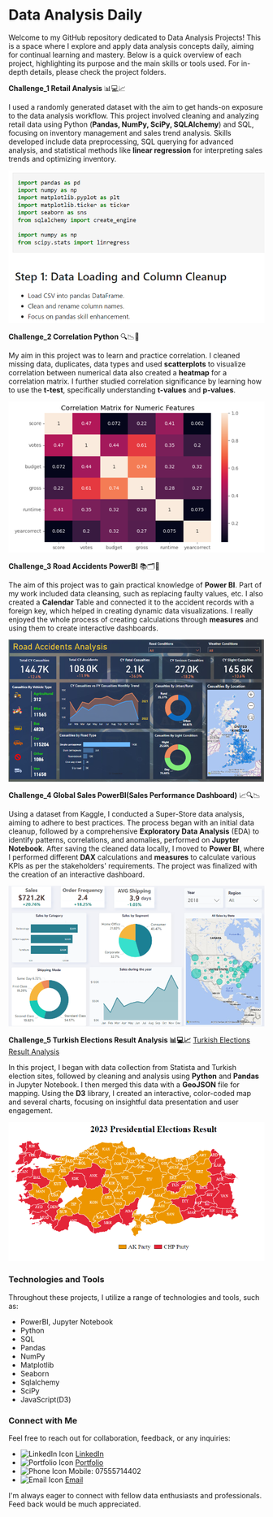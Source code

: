 # Data Analysis Daily 

Welcome to my GitHub repository dedicated to Data Analysis Projects! This is a space where I explore and apply data analysis concepts daily, aiming for continual learning and mastery. Below is a quick overview of each project, highlighting its purpose and the main skills or tools used. For in-depth details, please check the project folders.

**Challenge_1 Retail Analysis** 📊💻📈

I used a randomly generated dataset with the aim to get hands-on exposure to the data analysis workflow. 
This project involved cleaning and analyzing retail data using Python (**Pandas, NumPy, SciPy, SQLAlchemy**)
and SQL, focusing on inventory management and sales trend analysis. Skills developed include data preprocessing, 
SQL querying for advanced analysis, and statistical methods like **linear regression** for interpreting sales trends and optimizing inventory.

![Retail Analysis](images/Project1.png "Jupyter Notebook Screenshot")

**Challenge_2 Correlation Python** 🔍📉🔢

My aim in this project was to learn and practice  correlation. I cleaned missing data, duplicates, data types
and used **scatterplots** to visualize correlation between numerical data also created a **heatmap** for a correlation
matrix. I further studied correlation significance by learning how to use the **t-test**, specifically understanding **t-values** and **p-values**.

![Correlation Python](images/Project2.png "Heatmap")

**Challenge_3 Road Accidents PowerBI** 📚🗂️🧮 

The aim of this project was to gain practical knowledge of **Power BI**. Part of my work included data cleansing,
such as replacing faulty values, etc. I also created a **Calendar** Table and connected it to the accident records with 
a foreign key, which helped in creating dynamic data visualizations. I really enjoyed the whole process of creating calculations through **measures** and using them to create interactive dashboards.

![Road Accidents Dashboard](images/Project3.png "PowerBI Dashboard")

**Challenge_4 Global Sales PowerBI(Sales Performance Dashboard)** 📈🔍📉

Using a dataset from Kaggle, I conducted a Super-Store data analysis, aiming to adhere to best practices. The process began with an initial data cleanup, followed by a comprehensive **Exploratory Data Analysis** (EDA) to identify patterns, correlations, and anomalies, performed on **Jupyter Notebook**. After saving the cleaned data locally, I moved to **Power BI**, where I performed different **DAX** calculations and **measures** to calculate various KPIs as per the stakeholders' requirements. The project was finalized with the creation of an interactive dashboard.

![Global Sales Dashboard](images/Project4.png "PowerBI Dashboard")

**Challenge_5 Turkish Elections Result Analysis 📊💻📈**
[Turkish Elections Result Analysis](https://alerdo.github.io/data-story-telling-the-times/)

In this project, I began with data collection from Statista and Turkish election sites, followed by cleaning and analysis using **Python** and **Pandas** in Jupyter Notebook. I then merged this data with a **GeoJSON** file for mapping. Using the **D3** library, I created an interactive, color-coded map and several charts, focusing on insightful data presentation and user engagement.

![Turkish Elections Analysis](images/Project5.png "GeoJSON Map")




### Technologies and Tools

Throughout these projects, I utilize a range of technologies and tools, such as:
- PowerBI, Jupyter Notebook
- Python
- SQL
- Pandas
- NumPy
- Matplotlib
- Seaborn
- Sqlalchemy
- SciPy
- JavaScript(D3)

  


### Connect with Me

Feel free to reach out for collaboration, feedback, or any inquiries:

- ![LinkedIn Icon](https://alerdo.github.io/icons/linkedin.png) [LinkedIn](https://www.linkedin.com/in/alerdo-ballabani-450a85283/)
- ![Portfolio Icon](https://alerdo.github.io/icons/portfolio.png) [Portfolio](https://alerdo-ballabani.co.uk/)
- ![Phone Icon](https://alerdo.github.io/icons/phone.png) Mobile: 07555714402
- ![Email Icon](https://alerdo.github.io/icons/email.png) [Email](mailto:alerdo23@gmail.com)

I'm always eager to connect with fellow data enthusiasts and professionals.
Feed back would be much appreciated.

